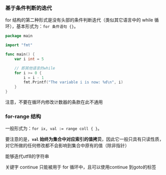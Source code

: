 ### 基于条件判断的迭代

for 结构的第二种形式是没有头部的条件判断迭代（类似其它语言中的 while 循环），基本形式为：`for 条件语句 {}`。

```go
package main

import "fmt"

func main() {
	var i int = 5

    // 即其他语言的while
	for i >= 0 {
		i = i - 1
		fmt.Printf("The variable i is now: %d\n", i)
	}
}
```

注意，不要在循环内修改计数器的条款在此不通用

### for-range 结构

一般形式为：`for ix, val := range coll { }`。

要注意的是，**`val` 始终为集合中对应索引的值拷贝**，因此它一般只具有只读性质，对它所做的任何修改都不会影响到集合中原有的值（除非指针）

能够迭代utf8的字符串







关键字 continue 只能被用于 for 循环中，且可以使用continue 到goto的标签